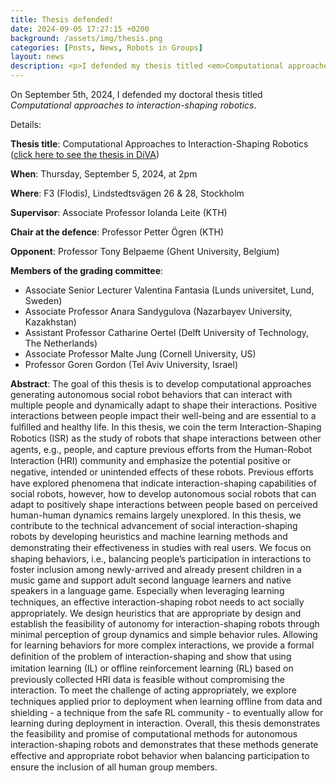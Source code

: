 ```yaml
---
title: Thesis defended!
date: 2024-09-05 17:27:15 +0200
background: /assets/img/thesis.png
categories: [Posts, News, Robots in Groups]
layout: news
description: <p>I defended my thesis titled <em>Computational approaches to interaction-shaping robotics</em>.</p>
---
```


On September 5th, 2024, I defended my doctoral thesis titled <em>Computational approaches to interaction-shaping robotics</em>. 

Details: 

**Thesis title**: Computational Approaches to Interaction-Shaping Robotics ([click here to see the thesis in DiVA](https://urn.kb.se/resolve?urn=urn:nbn:se:kth:diva-350809))

**When**: Thursday, September 5, 2024, at 2pm 

**Where**: F3 (Flodis), Lindstedtsvägen 26 & 28, Stockholm 

**Supervisor**: Associate Professor Iolanda Leite (KTH)

**Chair at the defence**: Professor Petter Ögren (KTH)

**Opponent**: Professor Tony Belpaeme (Ghent University, Belgium)

**Members of the grading committee**:
- Associate Senior Lecturer Valentina Fantasia (Lunds universitet, Lund, Sweden)
- Associate Professor Anara Sandygulova (Nazarbayev University, Kazakhstan)
- Assistant Professor Catharine Oertel (Delft University of Technology, The Netherlands)
- Associate Professor Malte Jung (Cornell University, US)
- Professor Goren Gordon (Tel Aviv University, Israel)

**Abstract**: The goal of this thesis is to develop computational approaches generating autonomous social robot behaviors that can interact with multiple people and dynamically adapt to shape their interactions. Positive interactions between people impact their well-being and are essential to a fulﬁlled and healthy life. In this thesis, we coin the term Interaction-Shaping Robotics (ISR) as the study of robots that shape interactions between other agents, e.g., people, and capture previous eﬀorts from the Human-Robot Interaction (HRI) community and emphasize the potential positive or negative, intended or unintended eﬀects of these robots. Previous eﬀorts have explored phenomena that indicate interaction-shaping capabilities of social robots, however, how to develop autonomous social robots that can adapt to positively shape interactions between people based on perceived human-human dynamics remains largely unexplored. In this thesis, we contribute to the technical advancement of social interaction-shaping robots by developing heuristics and machine learning methods and demonstrating their eﬀectiveness in studies with real users. We focus on shaping behaviors, i.e., balancing people’s participation in interactions to foster inclusion among newly-arrived and already present children in a music game and support adult second language learners and native speakers in a language game. Especially when leveraging learning techniques, an eﬀective interaction-shaping robot needs to act socially appropriately. We design heuristics that are appropriate by design and establish the feasibility of autonomy for interaction-shaping robots through minimal perception of group dynamics and simple behavior rules. Allowing for learning behaviors for more complex interactions, we provide a formal deﬁnition of the problem of interaction-shaping and show that using imitation learning (IL) or oﬄine reinforcement learning (RL) based on previously collected HRI data is feasible without compromising the interaction. To meet the challenge of acting appropriately, we explore techniques applied prior to deployment when learning oﬄine from data and shielding - a technique from the safe RL community - to eventually allow for learning during deployment in interaction. Overall, this thesis demonstrates the feasibility and promise of computational methods for autonomous interaction-shaping robots and demonstrates that these methods generate eﬀective and appropriate robot behavior when balancing participation to ensure the inclusion of all human group members.


